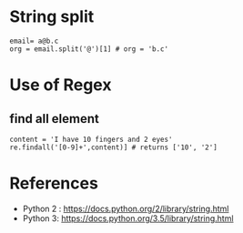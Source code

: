 # String split

    email= a@b.c
    org = email.split('@')[1] # org = 'b.c'
  
# Use of Regex

## find all element

    content = 'I have 10 fingers and 2 eyes'
    re.findall('[0-9]+',content)] # returns ['10', '2']
  
# References 
* Python 2 : https://docs.python.org/2/library/string.html
* Python 3: https://docs.python.org/3.5/library/string.html